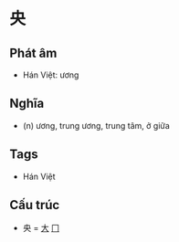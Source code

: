# 央

## Phát âm
* Hán Việt: ương

## Nghĩa
* (n) ương, trung ương, trung tâm, ở giữa

## Tags
* Hán Việt

## Cấu trúc
* 央 = [大](大.md) [冂](冂.md)

<script>window.HANZI_FIELD='央';</script>
